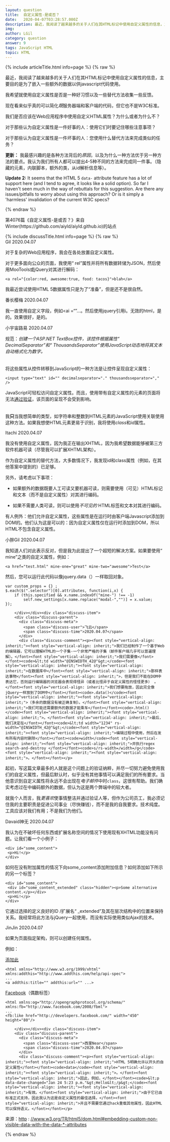 ```yaml
---
layout: question
title:  自定义属性-是或否？
date:   2020-04-07T03:28:57.000Z
description: 最近，我阅读了越来越多的关于人们在其HTML标记中使用自定义属性的信息，主要目的是为了嵌入一些额外的数据以供javascript代码使用。我希望就使用...
img: 
author: LGil
category: question
answer: 9
tags: JavaScript HTML
topic: HTML
---
```

<div class="article-root">
  <div class="article">
    {% include articleTitle.html info=page %}
    {% raw %}
    <div class="article-content"><p><font style="vertical-align: inherit;"><font style="vertical-align: inherit;">最近，我阅读了越来越多的关于人们在其HTML标记中使用自定义属性的信息，主要目的是为了嵌入一些额外的数据以供javascript代码使用。</font></font></p>

<p><font style="vertical-align: inherit;"><font style="vertical-align: inherit;">我希望就使用自定义属性是否是一种好习惯以及一些替代方法收集一些反馈。</font></font></p>

<p><font style="vertical-align: inherit;"><font style="vertical-align: inherit;">现在看来似乎真的可以简化</font></font><em><font style="vertical-align: inherit;"><font style="vertical-align: inherit;">既</font></font></em><font style="vertical-align: inherit;"><font style="vertical-align: inherit;">服务器端和客户端的代码，但它也不是W3C标准。  </font></font></p>

<p><font style="vertical-align: inherit;"><font style="vertical-align: inherit;">我们是否应该在Web应用程序中使用自定义HTML属性？</font><font style="vertical-align: inherit;">为什么或者为什么不？</font></font></p>

<p><font style="vertical-align: inherit;"><font style="vertical-align: inherit;">对于那些认为自定义属性是一件好事的人：使用它们时要记住哪些注意事项？</font></font></p>

<p><font style="vertical-align: inherit;"><font style="vertical-align: inherit;">对于那些认为自定义属性是一件坏事的人：您使用什么替代方法来完成类似的任务？</font></font></p>

<p><strong><font style="vertical-align: inherit;"><font style="vertical-align: inherit;">更新：</font></font></strong><font style="vertical-align: inherit;"><font style="vertical-align: inherit;">   我最感兴趣的</font><font style="vertical-align: inherit;">是各种方法背后</font><font style="vertical-align: inherit;">的</font></font><em><font style="vertical-align: inherit;"><font style="vertical-align: inherit;">原因</font></font></em><font style="vertical-align: inherit;"><font style="vertical-align: inherit;">，以及为什么一种方法优于另一种方法的要点。</font><font style="vertical-align: inherit;">我认为我们所有人都可以提出4-5种不同的方法来完成同一件事。</font><font style="vertical-align: inherit;">（隐藏的元素，内联脚本，额外的类，从id解析信息等）。</font></font></p>

<p><strong>Update 2:</strong>  It seems that the HTML 5 <code>data-</code> attribute feature has a lot of support here (and I tend to agree, it looks like a solid option).  So far I haven't seen much in the way of rebuttals for this suggestion.   Are there any issues/pitfalls to worry about using this approach?   Or is it simply a 'harmless' invalidation of the current W3C specs?</p></div>
    {% endraw %}
  </div>
  <p class="winter_mark">第4076篇《自定义属性-是或否？》来自Winter(https://github.com/aiyld/aiyld.github.io)的站点</p>
  <div class="discuss-wrapper">
    {% include discussTitle.html info=page %}
    {% raw %}
    <div class="discuss-list">
    <div class="discuss-item">
        <div class="discuss-parent">
          <div class="discuss-meta">
            <span class="discuss-user">Gil</span>
            <span class="discuss-time">2020.04.07</span>
          </div>
          <div class="discuss-comment"><p><font style="vertical-align: inherit;"><font style="vertical-align: inherit;">对于复杂的Web应用程序，我会在各处放置自定义属性。</font></font></p>

<p><font style="vertical-align: inherit;"><font style="vertical-align: inherit;">对于更多面向公众的页面，我使用“ rel”属性并将所有数据转储为JSON，然后使用MooTools或jQuery对其进行解码： </font></font></p>

<pre><code>&lt;a rel="{color:red, awesome:true, food: tacos}"&gt;blah&lt;/a&gt;
</code></pre>

<p><font style="vertical-align: inherit;"><font style="vertical-align: inherit;">我最近尝试使用HTML 5数据属性只是为了“准备”，但是还不是很自然。</font></font></p></div>
        </div></div><div class="discuss-item">
        <div class="discuss-parent">
          <div class="discuss-meta">
            <span class="discuss-user">番长樱梅</span>
            <span class="discuss-time">2020.04.07</span>
          </div>
          <div class="discuss-comment"><p><font style="vertical-align: inherit;"><font style="vertical-align: inherit;">我一直使用自定义字段，例如&lt;ai =“”...。然后使用jquery引用i。</font><font style="vertical-align: inherit;">无效的html，是的。</font><font style="vertical-align: inherit;">效果很好，是的。</font></font></p></div>
        </div></div><div class="discuss-item">
        <div class="discuss-parent">
          <div class="discuss-meta">
            <span class="discuss-user">小宇宙路易</span>
            <span class="discuss-time">2020.04.07</span>
          </div>
          <div class="discuss-comment"><p><font style="vertical-align: inherit;"><font style="vertical-align: inherit;">规范：</font></font><em><font style="vertical-align: inherit;"><font style="vertical-align: inherit;">创建一个ASP.NET TextBox控件，该控件根据属性“ DecimalSeparator”和“ ThousandsSeparator”使用JavaScript动态地将其文本自动格式化为数字。</font></font></em>
<br><br><br><font style="vertical-align: inherit;"><font style="vertical-align: inherit;">
将这些属性从控件转移到JavaScript的一种方法是让控件呈现自定义属性：</font></font></p>

<pre><code>&lt;input type="text" id="" decimalseparator="." thousandsseparator="," /&gt;
</code></pre>

<p><font style="vertical-align: inherit;"><font style="vertical-align: inherit;">JavaScript可轻松访问自定义属性。</font><font style="vertical-align: inherit;">而且，使用带有自定义属性的元素的页面将无法</font></font><a href="http://validator.w3.org/" rel="nofollow noreferrer"><font style="vertical-align: inherit;"><font style="vertical-align: inherit;">通过验证</font></font></a><font style="vertical-align: inherit;"><font style="vertical-align: inherit;">，该页面的呈现不会受到影响。
</font></font><br><br><br><font style="vertical-align: inherit;"><font style="vertical-align: inherit;">
我</font></font><strong><font style="vertical-align: inherit;"><font style="vertical-align: inherit;">只</font></font></strong><font style="vertical-align: inherit;"><font style="vertical-align: inherit;">当我想简单的类型，如字符串和整数到HTML元素的JavaScript使用关联使用这种方法。</font><font style="vertical-align: inherit;">如果我想使HTML元素更易于识别，我将使用</font></font><em><font style="vertical-align: inherit;"><font style="vertical-align: inherit;">class</font></font></em><font style="vertical-align: inherit;"><font style="vertical-align: inherit;">和</font></font><em><font style="vertical-align: inherit;"><font style="vertical-align: inherit;">id</font></font></em><font style="vertical-align: inherit;"><font style="vertical-align: inherit;">属性。</font></font></p></div>
        </div></div><div class="discuss-item">
        <div class="discuss-parent">
          <div class="discuss-meta">
            <span class="discuss-user">Itachi</span>
            <span class="discuss-time">2020.04.07</span>
          </div>
          <div class="discuss-comment"><p><font style="vertical-align: inherit;"><font style="vertical-align: inherit;">我没有使用自定义属性，因为我正在输出XHTML，因为我希望数据能够被第三方软件机器可读（尽管我可以扩展XHTML架构）。</font></font></p>

<p><font style="vertical-align: inherit;"><font style="vertical-align: inherit;">作为自定义属性的替代方法，大多数情况下，我发现id和class属性（例如，在其他答案中提到的）已足够。</font></font></p>

<p><font style="vertical-align: inherit;"><font style="vertical-align: inherit;">另外，请考虑以下事项：</font></font></p>

<ul>
<li><p><font style="vertical-align: inherit;"><font style="vertical-align: inherit;">如果额外的数据既要人工可读又要机器可读，则需要使用（可见）HTML标记和文本（而不是自定义属性）对其进行编码。</font></font></p></li>
<li><p><font style="vertical-align: inherit;"><font style="vertical-align: inherit;">如果不需要人类可读，则可以使用</font></font><em><font style="vertical-align: inherit;"><font style="vertical-align: inherit;">不可见的</font></font></em><font style="vertical-align: inherit;"><font style="vertical-align: inherit;"> HTML标签和文本</font><font style="vertical-align: inherit;">对其进行编码</font><font style="vertical-align: inherit;">。</font></font></p></li>
</ul>

<p><font style="vertical-align: inherit;"><font style="vertical-align: inherit;">有人例外：他们允许自定义属性，这些属性是在运行时由客户端Javascript添加到DOM的。</font><font style="vertical-align: inherit;">他们认为这是可以的：因为自定义属性仅在运行时添加到DOM，所以HTML不包含自定义属性。</font></font></p></div>
        </div></div><div class="discuss-item">
        <div class="discuss-parent">
          <div class="discuss-meta">
            <span class="discuss-user">小胖Gil</span>
            <span class="discuss-time">2020.04.07</span>
          </div>
          <div class="discuss-comment"><p><font style="vertical-align: inherit;"><font style="vertical-align: inherit;">我知道人们对此表示反对，但是我为此提出了一个超短的解决方案。</font><font style="vertical-align: inherit;">如果要使用“ mine”之类的自定义属性，例如：</font></font></p>

<pre><code>&lt;a href="test.html" mine-one="great" mine-two="awesome"&gt;Test&lt;/a&gt;
</code></pre>

<p><font style="vertical-align: inherit;"><font style="vertical-align: inherit;">然后，您可以运行此代码以像jquery.data（）一样取回对象。</font></font></p>

<pre><code>var custom_props = {} ;<font></font>
$.each($(".selector")[0].attributes, function(i,x) {<font></font>
    if (this.specified &amp;&amp; x.name.indexOf("mine-") !== -1) <font></font>
        self.new_settings[x.name.replace("modal-","")] = x.value;<font></font>
});<font></font>
</code></pre></div>
        </div></div><div class="discuss-item">
        <div class="discuss-parent">
          <div class="discuss-meta">
            <span class="discuss-user">飞云</span>
            <span class="discuss-time">2020.04.07</span>
          </div>
          <div class="discuss-comment"><p><font style="vertical-align: inherit;"><font style="vertical-align: inherit;">我们已经制作了一个基于Web的编辑器，它可以理解HTML的一个子集-一个非常严格的子集（邮件客户端几乎可以普遍理解）。</font><font style="vertical-align: inherit;">我们需要像</font></font><code>&lt;td width="@INSWIDTH_42@"&gt;</code><font style="vertical-align: inherit;"><font style="vertical-align: inherit;">在数据库中</font><font style="vertical-align: inherit;">那样表达事物</font><font style="vertical-align: inherit;">，但是我们不能在DOM中表达它，否则运行编辑器的浏览器会表现得怪异（或者比怪异于自定义属性的怪怪更多） 。</font><font style="vertical-align: inherit;">我们想要拖放，因此完全像jQuery一样放到了DOM中</font></font><code>.data()</code><font style="vertical-align: inherit;"><font style="vertical-align: inherit;">（多余的数据没有被正确复制）。</font><font style="vertical-align: inherit;">我们可能还需要额外的数据才能乘车</font></font><code>.html()</code><font style="vertical-align: inherit;"><font style="vertical-align: inherit;">。</font><font style="vertical-align: inherit;">最后，我们决定在</font></font><code>&lt;td width="1234" rs-width="@INSWIDTH_42@"&gt;</code><font style="vertical-align: inherit;"><font style="vertical-align: inherit;">编辑过程中使用，然后在发布所有内容时删除</font></font><code>width</code><font style="vertical-align: inherit;"><font style="vertical-align: inherit;">并执行regex search-and-destroy </font></font><code>s/rs-width=/width=/g</code><font style="vertical-align: inherit;"><font style="vertical-align: inherit;">。</font></font></p>

<p><font style="vertical-align: inherit;"><font style="vertical-align: inherit;">起初，写这篇文章最多的人就是这个问题上的验证纳粹，并尽一切努力避免使用我们的自定义属性，但最后默认时，似乎没有其他事情可以满足我们的所有要求。</font><font style="vertical-align: inherit;">当他意识到自定义属性将永远不会出现在</font></font><em><font style="vertical-align: inherit;"><font style="vertical-align: inherit;">电子邮件</font></font></em><font style="vertical-align: inherit;"><font style="vertical-align: inherit;">中时</font></font><code>class</code><font style="vertical-align: inherit;"><font style="vertical-align: inherit;">，这很有帮助。</font><font style="vertical-align: inherit;">我们确实考虑过在中编码额外的数据</font><font style="vertical-align: inherit;">，但认为这是两个弊端中的较大者。</font></font></p>

<p><font style="vertical-align: inherit;"><font style="vertical-align: inherit;">就我个人而言，我</font></font><em><font style="vertical-align: inherit;"><font style="vertical-align: inherit;">更喜欢</font></font></em><font style="vertical-align: inherit;"><font style="vertical-align: inherit;">使事情整洁并通过验证人等，但作为公司员工，我必须记住我的主要职责是促进公司事业（尽快赚钱），而不是我的自我要求。技术纯度。</font><font style="vertical-align: inherit;">工具应该对我们有用；</font><font style="vertical-align: inherit;">不是我们为他们。</font></font></p></div>
        </div></div><div class="discuss-item">
        <div class="discuss-parent">
          <div class="discuss-meta">
            <span class="discuss-user">Davaid神无</span>
            <span class="discuss-time">2020.04.07</span>
          </div>
          <div class="discuss-comment"><p><font style="vertical-align: inherit;"><font style="vertical-align: inherit;">我认为在不破坏任何东西或扩展名称空间的情况下使用现有XHTML功能没有问题。</font><font style="vertical-align: inherit;">让我们看一个小例子：</font></font></p>

<pre><code>&lt;div id="some_content"&gt;<font></font>
 &lt;p&gt;Hi!&lt;/p&gt;<font></font>
&lt;/div&gt;<font></font>
</code></pre>

<p><font style="vertical-align: inherit;"><font style="vertical-align: inherit;">如何在没有附加属性的情况下向some_content添加附加信息？</font><font style="vertical-align: inherit;">如何添加如下所示的另一个标签？</font></font></p>

<pre><code>&lt;div id="some_content"&gt;<font></font>
 &lt;div id="some_content_extended" class="hidden"&gt;&lt;p&gt;Some alternative content.&lt;/p&gt;&lt;/div&gt;<font></font>
 &lt;p&gt;Hi!&lt;/p&gt;<font></font>
&lt;/div&gt;<font></font>
</code></pre>

<p><font style="vertical-align: inherit;"><font style="vertical-align: inherit;">它通过选择的定义良好的ID /扩展名“ _extended”及其在层次结构中的位置来保持关系。</font><font style="vertical-align: inherit;">我经常将此方法与jQuery一起使用，而没有实际使用类似Ajax的技术。  </font></font></p></div>
        </div></div><div class="discuss-item">
        <div class="discuss-parent">
          <div class="discuss-meta">
            <span class="discuss-user">JinJin</span>
            <span class="discuss-time">2020.04.07</span>
          </div>
          <div class="discuss-comment"><p><font style="vertical-align: inherit;"><font style="vertical-align: inherit;">如果为页面指定架构，则可以创建任何属性。</font></font></p>

<p><font style="vertical-align: inherit;"><font style="vertical-align: inherit;">例如：</font></font></p>

<p><a href="http://www.addthis.com/help/api-spec" rel="noreferrer"><font style="vertical-align: inherit;"><font style="vertical-align: inherit;">添加此</font></font></a></p>

<pre><code>&lt;html xmlns="http://www.w3.org/1999/xhtml" xmlns:addthis="http://www.addthis.com/help/api-spec"&gt;<font></font>
...<font></font>
&lt;a addthis:title="" addthis:url="" ...&gt;<font></font>
</code></pre>

<p><a href="http://developers.facebook.com/docs/opengraph" rel="noreferrer"><font style="vertical-align: inherit;"><font style="vertical-align: inherit;">Facebook</font></font></a><font style="vertical-align: inherit;"><font style="vertical-align: inherit;">（偶数标签）</font></font></p>

<pre><code>&lt;html xmlns:og="http://opengraphprotocol.org/schema/" xmlns:fb="http://www.facebook.com/2008/fbml"&gt;<font></font>
...<font></font>
&lt;fb:like href="http://developers.facebook.com/" width="450" height="80"/&gt;<font></font>
</code></pre></div>
        </div></div><div class="discuss-item">
        <div class="discuss-parent">
          <div class="discuss-meta">
            <span class="discuss-user">西里Near</span>
            <span class="discuss-time">2020.04.07</span>
          </div>
          <div class="discuss-comment"><p><font style="vertical-align: inherit;"><font style="vertical-align: inherit;">HTML 5明确允许以开头的自定义属性</font></font><code>data</code><font style="vertical-align: inherit;"><font style="vertical-align: inherit;">。</font><font style="vertical-align: inherit;">因此，例如，</font></font><code>&lt;p data-date-changed="Jan 24 5:23 p.m."&gt;Hello&lt;/p&gt;</code><font style="vertical-align: inherit;"><font style="vertical-align: inherit;">有效。</font><font style="vertical-align: inherit;">由于它已由标准正式支持，因此我认为这是自定义属性的最佳选择。</font><font style="vertical-align: inherit;">并且不需要您通过hack重载其他属性，因此HTML可以保持语义。</font></font></p>

<p><font style="vertical-align: inherit;"><font style="vertical-align: inherit;">来源：</font><a href="http://www.w3.org/TR/html5/dom.html#embedding-custom-non-visible-data-with-the-data-*-attributes" rel="noreferrer"><font style="vertical-align: inherit;">http</font></a><font style="vertical-align: inherit;"> :   </font></font><a href="http://www.w3.org/TR/html5/dom.html#embedding-custom-non-visible-data-with-the-data-*-attributes" rel="noreferrer"><font style="vertical-align: inherit;"><font style="vertical-align: inherit;">//www.w3.org/TR/html5/dom.html#embedding-custom-non-visible-data-with-the-data-*-attributes</font></font></a></p></div>
        </div></div>
    </div>
    {% endraw %}
  </div>
<div>
